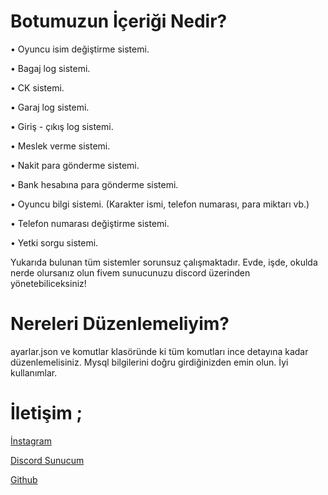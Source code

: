 # Botumuzun İçeriği Nedir?

• Oyuncu isim değiştirme sistemi.

• Bagaj log sistemi.

• CK sistemi.

• Garaj log sistemi.

• Giriş - çıkış log sistemi.

• Meslek verme sistemi.

• Nakit para gönderme sistemi.

• Bank hesabına para gönderme sistemi.

• Oyuncu bilgi sistemi. (Karakter ismi, telefon numarası, para miktarı vb.)

• Telefon numarası değiştirme sistemi.

• Yetki sorgu sistemi.

Yukarıda bulunan tüm sistemler sorunsuz çalışmaktadır. Evde, işde, okulda nerde olursanız olun fivem sunucunuzu discord üzerinden yönetebiliceksiniz!


# Nereleri Düzenlemeliyim?

ayarlar.json ve komutlar klasöründe ki tüm komutları ince detayına kadar düzenlemelisiniz. Mysql bilgilerini doğru girdiğinizden emin olun. İyi kullanımlar.

# İletişim ;

[İnstagram](https://instagram.com/aresowner)

[Discord Sunucum](https://discord.gg/eventus)

[Github](https://github.com/AresWasHere)


